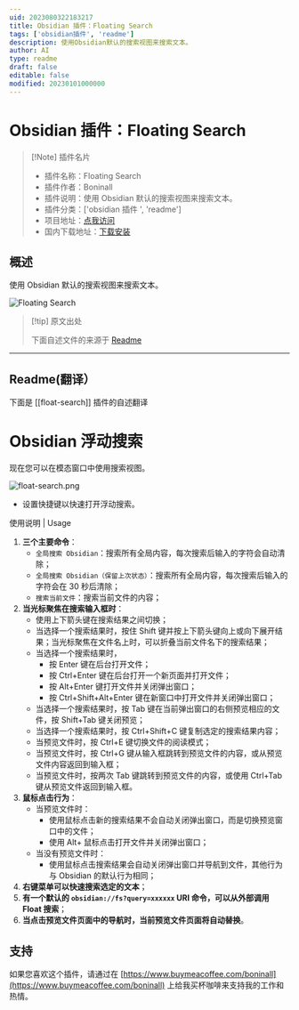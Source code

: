 ```yaml
---
uid: 2023080322183217
title: Obsidian 插件：Floating Search
tags: ['obsidian插件', 'readme']
description: 使用Obsidian默认的搜索视图来搜索文本。
author: AI
type: readme
draft: false
editable: false
modified: 20230101000000
---
```


# Obsidian 插件：Floating Search

> [!Note] 插件名片
> - 插件名称：Floating Search
> - 插件作者：Boninall
> - 插件说明：使用 Obsidian 默认的搜索视图来搜索文本。
> - 插件分类：['obsidian 插件 ', 'readme']
> - 项目地址：[点我访问](https://github.com/Quorafind/Obsidian-Float-Search)
> - 国内下载地址：[下载安装](https://pkmer.cn/products/plugin/pluginMarket/?float-search)

## 概述

使用 Obsidian 默认的搜索视图来搜索文本。

![Floating Search](https://cdn.pkmer.cn/covers/float-search.png!pkmer)

> [!tip] 原文出处
>
>下面自述文件的来源于 [Readme](https://ghproxy.net/https://raw.githubusercontent.com/Quorafind/Obsidian-Float-Search/master/README.md)

---

## Readme(翻译）

下面是 [[float-search]] 插件的自述翻译

# Obsidian 浮动搜索

现在您可以在模态窗口中使用搜索视图。

![float-search.png](media/img.png)

- 设置快捷键以快速打开浮动搜索。

使用说明 | Usage

1. **三个主要命令**：
    - `全局搜索 Obsidian`：搜索所有全局内容，每次搜索后输入的字符会自动清除；
    - `全局搜索 Obsidian（保留上次状态）`：搜索所有全局内容，每次搜索后输入的字符会在 30 秒后清除；
    - `搜索当前文件`：搜索当前文件的内容；
2. **当光标聚焦在搜索输入框时**：
    - 使用上下箭头键在搜索结果之间切换；
    - 当选择一个搜索结果时，按住 Shift 键并按上下箭头键向上或向下展开结果；当光标聚焦在文件名上时，可以折叠当前文件名下的搜索结果；
    - 当选择一个搜索结果时，
        - 按 Enter 键在后台打开文件；
        - 按 Ctrl+Enter 键在后台打开一个新页面并打开文件；
        - 按 Alt+Enter 键打开文件并关闭弹出窗口；
        - 按 Ctrl+Shift+Alt+Enter 键在新窗口中打开文件并关闭弹出窗口；
    - 当选择一个搜索结果时，按 Tab 键在当前弹出窗口的右侧预览相应的文件，按 Shift+Tab 键关闭预览；
    - 当选择一个搜索结果时，按 Ctrl+Shift+C 键复制选定的搜索结果内容；
    - 当预览文件时，按 Ctrl+E 键切换文件的阅读模式；
    - 当预览文件时，按 Ctrl+G 键从输入框跳转到预览文件的内容，或从预览文件内容返回到输入框；
    - 当预览文件时，按两次 Tab 键跳转到预览文件的内容，或使用 Ctrl+Tab 键从预览文件返回到输入框。
3. **鼠标点击行为**：
    - 当预览文件时：
        - 使用鼠标点击新的搜索结果不会自动关闭弹出窗口，而是切换预览窗口中的文件；
        - 使用 Alt+ 鼠标点击打开文件并关闭弹出窗口；
    - 当没有预览文件时：
        - 使用鼠标点击搜索结果会自动关闭弹出窗口并导航到文件，其他行为与 Obsidian 的默认行为相同；
4. **右键菜单可以快速搜索选定的文本**；
5. **有一个默认的 `obsidian://fs?query=xxxxxx` URI 命令，可以从外部调用 Float 搜索**；
6. **当点击预览文件页面中的导航时，当前预览文件页面将自动替换**。

## 支持

如果您喜欢这个插件，请通过在 [https://www.buymeacoffee.com/boninall](https://www.buymeacoffee.com/boninall) 上给我买杯咖啡来支持我的工作和热情。
